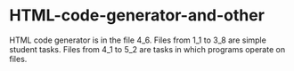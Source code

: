 # HTML-code-generator-and-other
HTML code generator is in the file 4_6.
Files from 1_1 to 3_8 are simple student tasks.
Files from 4_1 to 5_2 are tasks in which programs operate on files.
